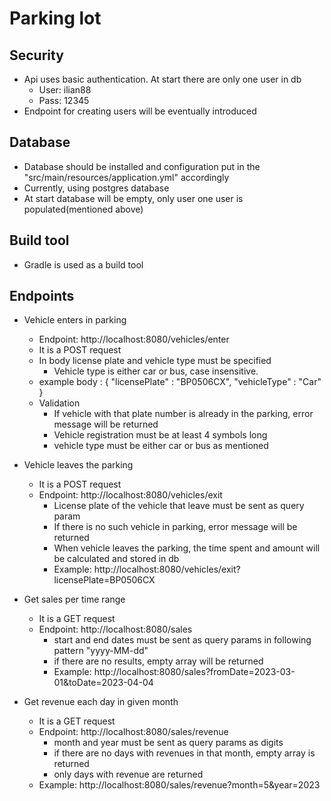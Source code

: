 # Parking lot 

## Security
* Api uses basic authentication. At start there are only one user in db
  * User: ilian88
  * Pass: 12345
* Endpoint for creating users will be eventually introduced

## Database 
* Database should be installed and configuration put in the "src/main/resources/application.yml" accordingly
* Currently, using postgres database
* At start database will be empty, only user one user is populated(mentioned above)

## Build tool
* Gradle is used as a build tool

## Endpoints
* Vehicle enters in parking 
  * Endpoint: http://localhost:8080/vehicles/enter
  * It is a POST request
  * In body license plate and vehicle type must be specified
    * Vehicle type is either car or bus, case insensitive.
  * example body : {
    "licensePlate" : "BP0506CX",
    "vehicleType" : "Car"
    }
  * Validation
    * If vehicle with that plate number is already in the parking, error message will be returned
    * Vehicle registration must be at least 4 symbols long
    * vehicle type must be either car or bus as mentioned

* Vehicle leaves the parking
  * It is a POST request
  * Endpoint: http://localhost:8080/vehicles/exit
    * License plate of the vehicle that leave must be sent as query param
    * If there is no such vehicle in parking, error message will be returned
    * When vehicle leaves the parking, the time spent and amount will be calculated and stored in db
    * Example: http://localhost:8080/vehicles/exit?licensePlate=BP0506CX

* Get sales per time range
  * It is a GET request
  * Endpoint: http://localhost:8080/sales
    * start and end dates must be sent as query params in following pattern "yyyy-MM-dd"
    * if there are no results, empty array will be returned
    * Example: http://localhost:8080/sales?fromDate=2023-03-01&toDate=2023-04-04
    
* Get revenue each day in given month
  * It is a GET request
  * Endpoint: http://localhost:8080/sales/revenue
    * month and year must be sent as query params as digits
    * if there are no days with revenues in that month, empty array is returned
    * only days with revenue are returned
  * Example: http://localhost:8080/sales/revenue?month=5&year=2023

